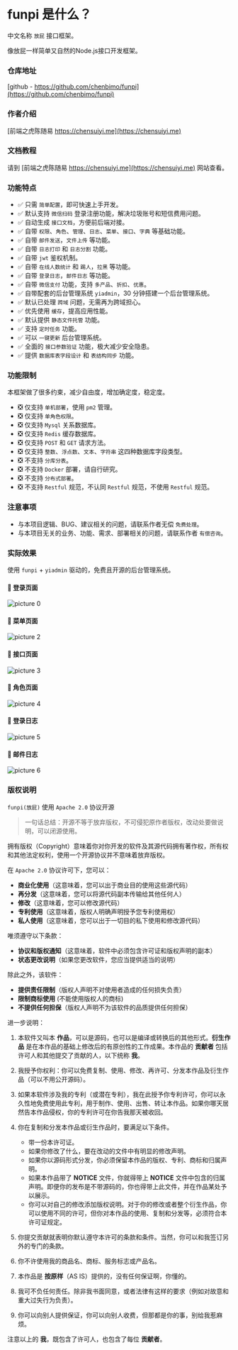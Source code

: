 # funpi 是什么？

中文名称 `放屁` 接口框架。

像放屁一样简单又自然的Node.js接口开发框架。

### 仓库地址

[github - https://github.com/chenbimo/funpi](https://github.com/chenbimo/funpi)

### 作者介绍

[前端之虎陈随易 https://chensuiyi.me](https://chensuiyi.me)

### 文档教程

请到 [前端之虎陈随易 https://chensuiyi.me](https://chensuiyi.me) 网站查看。

### 功能特点

-   ✅ 只需 `简单配置`，即可快速上手开发。
-   ✅ 默认支持 `微信扫码` 登录注册功能，解决垃圾账号和短信费用问题。
-   ✅ 自动生成 `接口文档`，方便前后端对接。
-   ✅ 自带 `权限`、`角色`、`管理`、`日志`、`菜单`、`接口`、`字典` 等基础功能。
-   ✅ 自带 `邮件发送`，`文件上传` 等功能。
-   ✅ 自带 `日志打印` 和 `日志分割` 功能。
-   ✅ 自带 `jwt` 鉴权机制。
-   ✅ 自带 `在线人数统计` 和 `踢人`，`拉黑` 等功能。
-   ✅ 自带 `登录日志`，`邮件日志` 等功能。
-   ✅ 自带 `微信支付` 功能，支持 `多产品`、`折扣`、`优惠`。
-   ✅ 自带配套的后台管理系统 `yiadmin`，30 分钟搭建一个后台管理系统。
-   ✅ 默认已处理 `跨域` 问题，无需再为跨域担心。
-   ✅ 优先使用 `缓存`，提高应用性能。
-   ✅ 默认提供 `静态文件托管` 功能。
-   ✅ 支持 `定时任务` 功能。
-   ✅ 可以 `一键更新` 后台管理系统。
-   ✅ 全面的 `接口参数验证` 功能，极大减少安全隐患。
-   ✅ 提供 `数据库表字段设计` 和 `表结构同步` 功能。

### 功能限制

本框架做了很多约束，减少自由度，增加确定度，稳定度。

-   ❎ 仅支持 `单机部署`，使用 `pm2` 管理。
-   ❎ 仅支持 `单角色权限`。
-   ❎ 仅支持 `Mysql` 关系数据库。
-   ❎ 仅支持 `Redis` 缓存数据库。
-   ❎ 仅支持 `POST` 和 `GET` 请求方法。
-   ❎ 仅支持 `整数`、`浮点数`、`文本`、`字符串` 这四种数据库字段类型。
-   ❎ 不支持 `分库分表`。
-   ❎ 不支持 `Docker` 部署，请自行研究。
-   ❎ 不支持 `分布式部署`。
-   ❎ 不支持 `Restful` 规范，不认同 `Restful` 规范，不使用 `Restful` 规范。

### 注意事项

-   与本项目逻辑、BUG、建议相关的问题，请联系作者无偿 `免费处理`。
-   与本项目无关的业务、功能、需求、部署相关的问题，请联系作者 `有偿咨询`。

### 实际效果

使用 `funpi` + `yiadmin` 驱动的，免费且开源的后台管理系统。

#### 📄 登录页面

![picture 0](https://static.yicode.tech/images/202311/20231126000719.png)

#### 📄 菜单页面

![picture 2](https://static.yicode.tech/images/202311/20231126000809.png)

#### 📄 接口页面

![picture 3](https://static.yicode.tech/images/202311/20231126000833.png)

#### 📄 角色页面

![picture 4](https://static.yicode.tech/images/202311/20231126000913.png)

#### 📄 登录日志

![picture 5](https://static.yicode.tech/images/202311/20231126000935.png)

#### 📄 邮件日志

![picture 6](https://static.yicode.tech/images/202311/20231126001012.png)

### 版权说明

`funpi(放屁)` 使用 `Apache 2.0` 协议开源

> 一句话总结：开源不等于放弃版权，不可侵犯原作者版权，改动处要做说明，可以闭源使用。

拥有版权（Copyright）意味着你对你开发的软件及其源代码拥有著作权，所有权和其他法定权利，使用一个开源协议并不意味着放弃版权。

在 `Apache 2.0` 协议许可下，您可以：

-   **商业化使用**（这意味着，您可以出于商业目的使用这些源代码）
-   **再分发**（这意味着，您可以将源代码副本传输给其他任何人）
-   **修改**（这意味着，您可以修改源代码）
-   **专利使用**（这意味着，版权人明确声明授予您专利使用权）
-   **私人使用**（这意味着，您可以出于一切目的私下使用和修改源代码）

唯须遵守以下条款：

-   **协议和版权通知**（这意味着，软件中必须包含许可证和版权声明的副本）
-   **状态更改说明**（如果您更改软件，您应当提供适当的说明）

除此之外，该软件：

-   **提供责任限制**（版权人声明不对使用者造成的任何损失负责）
-   **限制商标使用** (不能使用版权人的商标)
-   **不提供任何担保**（版权人声明不为该软件的品质提供任何担保）

进一步说明：

1. 本软件又叫本 **作品**，可以是源码，也可以是编译或转换后的其他形式。**衍生作品** 是在本作品的基础上修改后的有原创性的工作成果。本作品的 **贡献者** 包括许可人和其他提交了贡献的人，以下统称 **我**。
2. 我授予你权利：你可以免费复制、使用、修改、再许可、分发本作品及衍生作品（可以不用公开源码）。
3. 如果本软件涉及我的专利（或潜在专利），我在此授予你专利许可，你可以永久性地免费使用此专利，用于制作、使用、出售、转让本作品。如果你哪天居然告本作品侵权，你的专利许可在你告我那天被收回。
4. 你在复制和分发本作品或衍生作品时，要满足以下条件。

    - 带一份本许可证。
    - 如果你修改了什么，要在改动的文件中有明显的修改声明。
    - 如果你以源码形式分发，你必须保留本作品的版权、专利、商标和归属声明。
    - 如果本作品带了 **NOTICE** 文件，你就得带上 **NOTICE** 文件中包含的归属声明。即便你的发布是不带源码的，你也得带上此文件，并在作品某处予以展示。
    - 你可以对自己的修改添加版权说明。对于你的修改或者整个衍生作品，你可以使用不同的许可，但你对本作品的使用、复制和分发等，必须符合本许可证规定。

5. 你提交贡献就表明你默认遵守本许可的条款和条件。当然，你可以和我签订另外的专门的条款。
6. 你不许使用我的商品名、商标、服务标志或产品名。
7. 本作品是 **按原样**（AS IS）提供的，没有任何保证啊，你懂的。
8. 我可不负任何责任。除非我书面同意，或者法律有这样的要求（例如对故意和重大过失行为负责）。
9. 你可以向别人提供保证，你可以向别人收费，但那都是你的事，别给我惹麻烦。

注意以上的 **我**，既包含了许可人，也包含了每位 **贡献者**。
